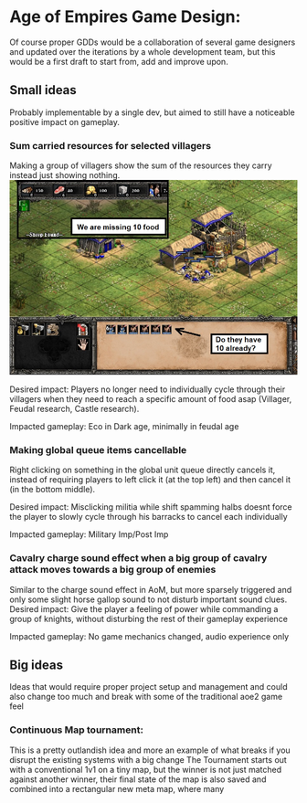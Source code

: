  
# Age of Empires Game Design: 
Of course proper GDDs would be a collaboration of several game designers and updated over the iterations by a whole development team, but this would be a first draft to start from, add and improve upon. 
 
## Small ideas
Probably implementable by a single dev, but aimed to still have a noticeable positive impact on gameplay.

### Sum carried resources for selected villagers
Making a group of villagers show the sum of the resources they carry instead just showing nothing. 
![Some screenshots](/AoE/SumRes/Problem_statement.jpg)

Desired impact: Players no longer need to individually cycle through their villagers when they need to reach a specific amount of food asap (Villager, Feudal research, Castle research). 

Impacted gameplay: Eco in Dark age, minimally in feudal age 

### Making global queue items cancellable
Right clicking on something in the global unit queue directly cancels it, instead of requiring players to left click it (at the top left) and then cancel it (in the bottom middle).

Desired impact: Misclicking militia while shift spamming halbs doesnt force the player to slowly cycle through his barracks to cancel each individually

Impacted gameplay: Military Imp/Post Imp

### Cavalry charge sound effect when a big group of cavalry attack moves towards a big group of enemies
Similar to the charge sound effect in AoM, but more sparsely triggered and only some slight horse gallop sound to not disturb important sound clues.
Desired impact: Give the player a feeling of power while commanding a group of knights, without disturbing the rest of their gameplay experience

Impacted gameplay: No game mechanics changed, audio experience only 

## Big ideas
Ideas that would require proper project setup and management and could also change too much and break with some of the traditional aoe2 game feel

### Continuous Map tournament: 
This is a pretty outlandish idea and more an example of what breaks if you disrupt the existing systems with a big change
The Tournament starts out with a conventional 1v1 on a tiny map, but the winner is not just matched against another winner, their final state of the map is also saved and combined into a rectangular new meta map, where many  



 